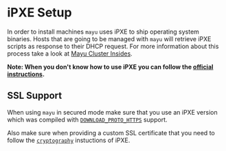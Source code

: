 # iPXE Setup

In order to install machines `mayu` uses iPXE to ship operating system
binaries. Hosts that are going to be managed with `mayu` will retrieve
iPXE scripts as response to their DHCP request. For more information about this
process take a look at [Mayu Cluster Insides](inside.md).

__Note: When you don't know how to use iPXE you can follow the [official
instructions](http://ipxe.org/start#quick_start).__

## SSL Support

When using `mayu` in secured mode make sure that you use an iPXE version which
was compiled with [`DOWNLOAD_PROTO_HTTPS`](http://ipxe.org/buildcfg/download_proto_https)
support.

Also make sure when providing a custom SSL certificate that you need to follow
the [`cryptography`](http://ipxe.org/crypto) instuctions of iPXE.
